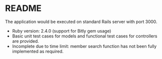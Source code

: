 # README

The application would be executed on standard Rails server with port 3000.

* Ruby version: 2.4.0 (support for Bitly gem usage)
* Basic unit test cases for models and functional test cases for controllers are provided.
* Incomplete due to time limit: member search function has not been fully implemented as required.

